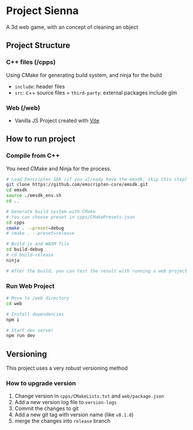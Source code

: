 # Project Sienna

A 3d web game, with an concept of cleaning an object

## Project Structure

### C++ files (/cpps)

Using CMake for generating build system, and ninja for the build

- `include`: header files
- `src`: c++ source files
= `third-party`: external packages include glm

### Web (/web)

- Vanilla JS Project created with [Vite](https://vitejs.dev/)

## How to run project

### Compile from C++

You need CMake and Ninja for the process.

```zsh
# Load Emscripten SDK (if you already have the emsdk, skip this step)
git clone https://github.com/emscripten-core/emsdk.git
cd emsdk
source ./emsdk_env.sh
cd ..

# Generate build system with CMake
# You can choose preset in cpps/CMakePresets.json
cd cpps
cmake . --preset=debug
# cmake . --preset=release

# Build js and WASM file
cd build-debug
# cd build-release
ninja

# After the build, you can test the result with running a web project
```

### Run Web Project

```zsh
# Move to /web directory
cd web

# Install dependencies
npm i

# Start dev server
npm run dev
```

## Versioning

This project uses a very robust versioning method

### How to upgrade version

1. Change version in `cpps/CMakeLists.txt` and `web/package.json`
2. Add a new version log file to `version-logs`
3. Commit the changes to git
4. Add a new git tag with version name (like `v0.1.0`)
5. merge the changes into `release` branch
